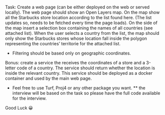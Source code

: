 Task:
Create a web page (can be either deployed on the web or served locally).
The web page should show an Open Layers map. On the map show all the Starbucks store location
according to the list found here. (The list updates so, needs to be fetched every time the page loads).
On the side of the map insert a selection box containing the names of all countries (see attached list).
When the user selects a country from the list, the map should only show the Starbucks stores whose
location fall inside the polygon representing the countries’ territorie for the attached list.

- Filtering should be based only on geographic coordinates.

Bonus: create a service the receives the coordinates of a store and a 3-letter code of a country. The
service should return whether the location is inside the relevant country. This service should be
deployed as a docker container and used by the main web page.

- Feel free to use Turf, Proj4 or any other package you want.
  \*\* the interview will be based on the task so please have the full code available for the interview.

Good Luck 😀
